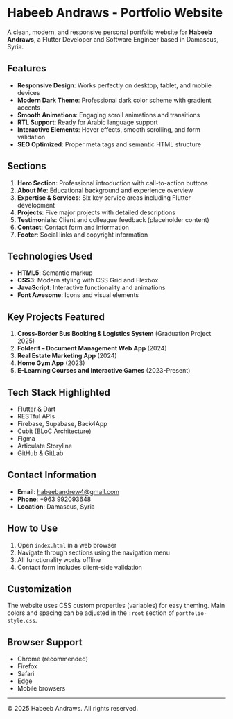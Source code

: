 # Habeeb Andraws - Portfolio Website

A clean, modern, and responsive personal portfolio website for **Habeeb Andraws**, a Flutter Developer and Software Engineer based in Damascus, Syria.

## Features

- **Responsive Design**: Works perfectly on desktop, tablet, and mobile devices
- **Modern Dark Theme**: Professional dark color scheme with gradient accents
- **Smooth Animations**: Engaging scroll animations and transitions
- **RTL Support**: Ready for Arabic language support
- **Interactive Elements**: Hover effects, smooth scrolling, and form validation
- **SEO Optimized**: Proper meta tags and semantic HTML structure

## Sections

1. **Hero Section**: Professional introduction with call-to-action buttons
2. **About Me**: Educational background and experience overview
3. **Expertise & Services**: Six key service areas including Flutter development
4. **Projects**: Five major projects with detailed descriptions
5. **Testimonials**: Client and colleague feedback (placeholder content)
6. **Contact**: Contact form and information
7. **Footer**: Social links and copyright information

## Technologies Used

- **HTML5**: Semantic markup
- **CSS3**: Modern styling with CSS Grid and Flexbox
- **JavaScript**: Interactive functionality and animations
- **Font Awesome**: Icons and visual elements

## Key Projects Featured

1. **Cross-Border Bus Booking & Logistics System** (Graduation Project 2025)
2. **Folderit – Document Management Web App** (2024)
3. **Real Estate Marketing App** (2024)
4. **Home Gym App** (2023)
5. **E-Learning Courses and Interactive Games** (2023-Present)

## Tech Stack Highlighted

- Flutter & Dart
- RESTful APIs
- Firebase, Supabase, Back4App
- Cubit (BLoC Architecture)
- Figma
- Articulate Storyline
- GitHub & GitLab

## Contact Information

- **Email**: habeebandrew4@gmail.com
- **Phone**: +963 992093648
- **Location**: Damascus, Syria

## How to Use

1. Open `index.html` in a web browser
2. Navigate through sections using the navigation menu
3. All functionality works offline
4. Contact form includes client-side validation

## Customization

The website uses CSS custom properties (variables) for easy theming. Main colors and spacing can be adjusted in the `:root` section of `portfolio-style.css`.

## Browser Support

- Chrome (recommended)
- Firefox
- Safari
- Edge
- Mobile browsers

---

© 2025 Habeeb Andraws. All rights reserved.